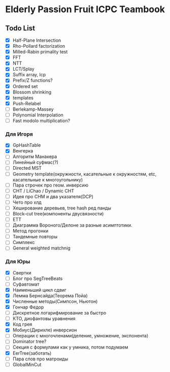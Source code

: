 # Elderly Passion Fruit ICPC Teambook

## Todo List

- [x] Half-Plane Intersection
- [x] Rho-Pollard factorization
- [x] Milled-Rabin primality test
- [x] FFT
- [x] NTT
- [x] LCT/Splay
- [x] Suffix array, lcp
- [x] Prefix/Z functions?
- [x] Ordered set
- [x] Blossom shrinking
- [x] templates
- [x] Push-Relabel
- [ ] Berlekamp-Massey
- [ ] Polynomial Interpolation
- [ ] Fast modolo multiplication?

### Для Игоря

- [x] GpHashTable
- [x] Венгерка 
- [ ] Алгоритм Манакера
- [ ] Линейный суфмас(?)
- [ ] Directed MST
- [ ] Geometry template(окружности, касательные к окружностям, etc, касательные к многоугольнику)
- [ ] Пара строчек про геом. инверсию
- [ ] CHT / LiChao / Dynamic CHT
- [ ] Идея про СНМ и два указателя(DCP)
- [ ] Чето про хлд
- [ ] Хеширование деревьев, tree hash ред панды
- [ ] Block-cut tree(компоненты двусвязности)
- [ ] ETT
- [ ] Диаграмма Вороного/Делоне за разные асимптотики.
- [ ] Метод прогонки
- [ ] Тандемные повторы
- [ ] Симплекс
- [ ] General weighted matchnig

### Для Юры

- [x] Свертки
- [ ] Блог про SegTreeBeats
- [ ] Суфавтомат
- [x] Наименьший цикл сдвиг
- [x] Лемма Бернсайда(Теорема Пойа)
- [x] Численные методы(Симпсон, Ньютон)
- [x] Гончар Федор
- [ ] Дискретное логарифмирование за быстро
- [ ] КТО, диофантовы уравнения
- [x] Код грея
- [x] Мобиус(Дирихле) инверсион
- [ ] Операции с многочленами(деление, умножение, экспонента)
- [ ] Dominator tree?
- [ ] Секция с формулами как у умника, потом подумаем
- [x] EerTree(заботать)
- [ ] Пара слов про матроиды
- [ ] GlobalMinCut
